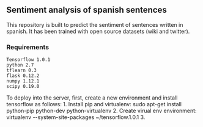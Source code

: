 ## Sentiment analysis of spanish sentences
This repository is built to predict the sentiment of sentences written in spanish. It has been trained with open source datasets (wiki and twitter). 

### Requirements
    Tensorflow 1.0.1
    python 2.7
    tflearn 0.3
    flask 0.12.2
    numpy 1.12.1
    scipy 0.19.0

To deploy into the server, first, create a new environment and install tensorflow as follows:
    1. Install pip and virtualenv: 
        sudo apt-get install python-pip python-dev python-virtualenv
    2. Create virual env environment:
        virtualenv --system-site-packages ~/tensorflow.1.0.1
    3. 